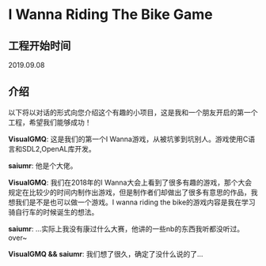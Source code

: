 # I Wanna Riding The Bike Game
## 工程开始时间
2019.09.08

## 介绍
以下将以对话的形式向您介绍这个有趣的小项目，这是我和一个朋友开启的第一个工程，希望我们能够成功！

**VisualGMQ**: 这是我们的第一个I Wanna游戏，从被坑爹到坑别人。游戏使用C语言和SDL2,OpenAL库开发。

**saiumr**: 他是个大佬。

**VisualGMQ**: 我们在2018年的I Wanna大会上看到了很多有趣的游戏，那个大会规定在比较少的时间内制作出游戏，但是制作者们却做出了很多有意思的作品，我想我们是不是也可以做一个游戏。I wanna riding the bike的游戏内容是我在学习骑自行车的时候诞生的想法。

**saiumr**: ...实际上我没有康过什么大赛，他讲的一些nb的东西我听都没听过。over~

**VisualGMQ && saiumr**: 我们想了很久，确定了没什么说的了...
